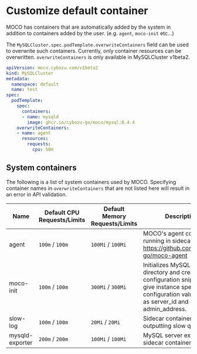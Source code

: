 # Customize default container

MOCO has containers that are automatically added by the system in addition to containers added by the user.
(e.g. `agent`, `moco-init` etc...)

The `MySQLCluster.spec.podTemplate.overwriteContainers` field can be used to overwrite such containers.
Currently, only container resources can be overwritten.
`overwriteContainers` is only available in MySQLCluster v1beta2.

```yaml
apiVersion: moco.cybozu.com/v1beta2
kind: MySQLCluster
metadata:
  namespace: default
  name: test
spec:
  podTemplate:
    spec:
      containers:
      - name: mysqld
        image: ghcr.io/cybozu-go/moco/mysql:8.4.4
    overwriteContainers:
    - name: agent
      resources:
        requests:
          cpu: 50m
```

## System containers

The following is a list of system containers used by MOCO.
Specifying container names in `overwriteContainers` that are not listed here will result in an error in API validation.

| Name            | Default CPU Requests/Limits | Default Memory Requests/Limits | Description                                                                                                                                             |
| --------------- | --------------------------- | ------------------------------ | ------------------------------------------------------------------------------------------------------------------------------------------------------- |
| agent           | `100m` / `100m`             | `100Mi` / `100Mi`              | MOCO's agent container running in sidecar. refs: https://github.com/cybozu-go/moco-agent                                                                |
| moco-init       | `100m` / `100m`             | `300Mi` / `300Mi`              | Initializes MySQL data directory and create a configuration snippet to give instance specific configuration values such as server_id and admin_address. |
| slow-log        | `100m` / `100m`             | `20Mi` / `20Mi`                | Sidecar container for outputting slow query logs.                                                                                                       |
| mysqld-exporter | `200m` / `200m`             | `100Mi` / `100Mi`              | MySQL server exporter sidecar container.                                                                                                                |
